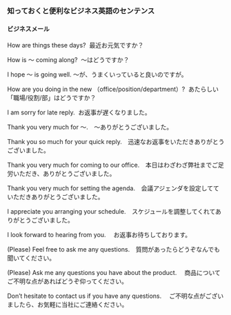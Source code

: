 ### 知っておくと便利なビジネス英語のセンテンス



#### ビジネスメール

How are things these days?  最近お元気ですか？


How is 〜 coming along?  〜はどうですか？ 


I hope 〜 is going well. 〜が、うまくいっていると良いのですが。


How are you doing in the new （office/position/department）?  あたらしい「職場/役割/部」はどうですか？


I am sorry for late reply.  お返事が遅くなりました。


Thank you very much for ～.　～ありがとうございました。


Thank you so much for your quick reply.　迅速なお返事をいただきありがとうございました。


Thank you very much for coming to our office.　本日はわざわざ弊社までご足労いただき、ありがとうございました。


Thank you very much for setting the agenda.　会議アジェンダを設定してていただきありがとうございました。


I appreciate you arranging your schedule.　スケジュールを調整してくれてありがとうございました。

I look forward to hearing from you. 　お返事お待ちしております。


(Please) Feel free to ask me any questions.　質問があったらどうぞなんでも聞いてください。


(Please) Ask me any questions you have about the product. 　商品についてご不明な点があればどうぞ仰ってください。


Don’t hesitate to contact us if you have any questions. 　ご不明な点がございましたら、お気軽に当社にご連絡ください。




